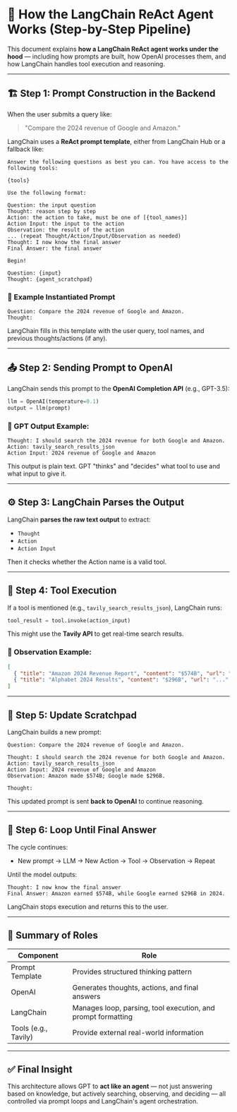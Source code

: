 # 🧠 How the LangChain ReAct Agent Works (Step-by-Step Pipeline)

This document explains **how a LangChain ReAct agent works under the hood** — including how prompts are built, how OpenAI processes them, and how LangChain handles tool execution and reasoning.

---

## 🏗️ Step 1: Prompt Construction in the Backend

When the user submits a query like:

> "Compare the 2024 revenue of Google and Amazon."

LangChain uses a **ReAct prompt template**, either from LangChain Hub or a fallback like:

```text
Answer the following questions as best you can. You have access to the following tools:

{tools}

Use the following format:

Question: the input question
Thought: reason step by step
Action: the action to take, must be one of [{tool_names}]
Action Input: the input to the action
Observation: the result of the action
... (repeat Thought/Action/Input/Observation as needed)
Thought: I now know the final answer
Final Answer: the final answer

Begin!

Question: {input}
Thought: {agent_scratchpad}
```

### 📌 Example Instantiated Prompt

```text
Question: Compare the 2024 revenue of Google and Amazon.
Thought:
```

LangChain fills in this template with the user query, tool names, and previous thoughts/actions (if any).

---

## 📤 Step 2: Sending Prompt to OpenAI

LangChain sends this prompt to the **OpenAI Completion API** (e.g., GPT-3.5):

```python
llm = OpenAI(temperature=0.1)
output = llm(prompt)
```

### 🤖 GPT Output Example:

```text
Thought: I should search the 2024 revenue for both Google and Amazon.
Action: tavily_search_results_json
Action Input: 2024 revenue of Google and Amazon
```

This output is plain text. GPT "thinks" and "decides" what tool to use and what input to give it.

---

## ⚙️ Step 3: LangChain Parses the Output

LangChain **parses the raw text output** to extract:

* `Thought`
* `Action`
* `Action Input`

Then it checks whether the Action name is a valid tool.

---

## 🔧 Step 4: Tool Execution

If a tool is mentioned (e.g., `tavily_search_results_json`), LangChain runs:

```python
tool_result = tool.invoke(action_input)
```

This might use the **Tavily API** to get real-time search results.

### 📄 Observation Example:

```json
[
  { "title": "Amazon 2024 Revenue Report", "content": "$574B", "url": "..." },
  { "title": "Alphabet 2024 Results", "content": "$296B", "url": "..." }
]
```

---

## 🧾 Step 5: Update Scratchpad

LangChain builds a new prompt:

```text
Question: Compare the 2024 revenue of Google and Amazon.

Thought: I should search the 2024 revenue for both Google and Amazon.
Action: tavily_search_results_json
Action Input: 2024 revenue of Google and Amazon
Observation: Amazon made $574B; Google made $296B.

Thought:
```

This updated prompt is sent **back to OpenAI** to continue reasoning.

---

## 🔁 Step 6: Loop Until Final Answer

The cycle continues:

* New prompt → LLM → New Action → Tool → Observation → Repeat

Until the model outputs:

```text
Thought: I now know the final answer
Final Answer: Amazon earned $574B, while Google earned $296B in 2024.
```

LangChain stops execution and returns this to the user.

---

## 🧠 Summary of Roles

| Component            | Role                                                         |
| -------------------- | ------------------------------------------------------------ |
| Prompt Template      | Provides structured thinking pattern                         |
| OpenAI               | Generates thoughts, actions, and final answers               |
| LangChain            | Manages loop, parsing, tool execution, and prompt formatting |
| Tools (e.g., Tavily) | Provide external real-world information                      |

---

## ✅ Final Insight

This architecture allows GPT to **act like an agent** — not just answering based on knowledge, but actively searching, observing, and deciding — all controlled via prompt loops and LangChain's agent orchestration.
